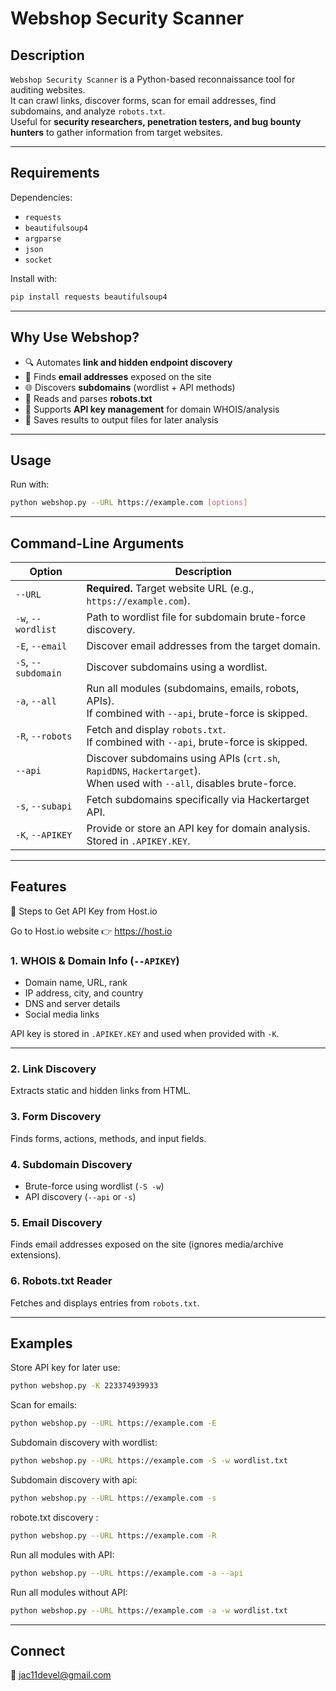 # Webshop Security Scanner

## Description
`Webshop Security Scanner` is a Python-based reconnaissance tool for auditing websites.  
It can crawl links, discover forms, scan for email addresses, find subdomains, and analyze `robots.txt`.  
Useful for **security researchers, penetration testers, and bug bounty hunters** to gather information from target websites.

---

## Requirements

Dependencies:

- `requests`
- `beautifulsoup4`
- `argparse`
- `json`
- `socket`

Install with:

```bash
pip install requests beautifulsoup4
```

---

## Why Use Webshop?
- 🔍 Automates **link and hidden endpoint discovery**  
- 📨 Finds **email addresses** exposed on the site  
- 🌐 Discovers **subdomains** (wordlist + API methods)  
- 🤖 Reads and parses **robots.txt**  
- 🔑 Supports **API key management** for domain WHOIS/analysis  
- 📂 Saves results to output files for later analysis  

---

## Usage

Run with:

```bash
python webshop.py --URL https://example.com [options]
```

---

## Command-Line Arguments

| Option              | Description                                                           |
|---------------------|-----------------------------------------------------------------------|
| `--URL`             | **Required.** Target website URL (e.g., `https://example.com`).       |
| `-w`, `--wordlist`  | Path to wordlist file for subdomain brute-force discovery.            |
| `-E`, `--email`     | Discover email addresses from the target domain.                      |
| `-S`, `--subdomain` | Discover subdomains using a wordlist.                                 |
| `-a`, `--all`       | Run all modules (subdomains, emails, robots, APIs). <br>If combined with `--api`, brute-force is skipped. |
| `-R`, `--robots`    | Fetch and display `robots.txt`. <br>If combined with `--api`, brute-force is skipped. |
| `--api`             | Discover subdomains using APIs (`crt.sh`, `RapidDNS`, `Hackertarget`). <br>When used with `--all`, disables brute-force. |
| `-s`, `--subapi`    | Fetch subdomains specifically via Hackertarget API.                   |
| `-K`, `--APIKEY`    | Provide or store an API key for domain analysis. Stored in `.APIKEY.KEY`. |

---

## Features
🔑 Steps to Get API Key from Host.io

Go to Host.io website
👉 https://host.io

### 1. WHOIS & Domain Info (`--APIKEY`)
- Domain name, URL, rank  
- IP address, city, and country  
- DNS and server details  
- Social media links  

API key is stored in `.APIKEY.KEY` and used when provided with `-K`.

---

### 2. Link Discovery
Extracts static and hidden links from HTML.

### 3. Form Discovery
Finds forms, actions, methods, and input fields.

### 4. Subdomain Discovery
- Brute-force using wordlist (`-S -w`)  
- API discovery (`--api` or `-s`)  

### 5. Email Discovery
Finds email addresses exposed on the site (ignores media/archive extensions).

### 6. Robots.txt Reader
Fetches and displays entries from `robots.txt`.

---

## Examples

Store API key for later use:
```bash
python webshop.py -K 223374939933
```
Scan for emails:
```bash
python webshop.py --URL https://example.com -E
```

Subdomain discovery with wordlist:
```bash
python webshop.py --URL https://example.com -S -w wordlist.txt
```


Subdomain discovery with api:
```bash
python webshop.py --URL https://example.com -s 
```


robote.txt  discovery :
```bash
python webshop.py --URL https://example.com -R
```


Run all modules with API:
```bash
python webshop.py --URL https://example.com -a --api
```

Run all modules without API:
```bash
python webshop.py --URL https://example.com -a -w wordlist.txt
```

---

## Connect
📧 jac11devel@gmail.com
